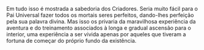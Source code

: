 ﻿Em tudo isso é mostrada a sabedoria dos Criadores. Seria muito fácil para o Pai Universal fazer todos os mortais seres perfeitos, dando-lhes  perfeição pela sua palavra divina. Mas isso os privaria da maravilhosa experiência da aventura e do treinamento associados à longa e gradual ascensão para o interior, uma experiência a ser vivida apenas por aqueles que tiveram a fortuna de começar do próprio fundo da existência.